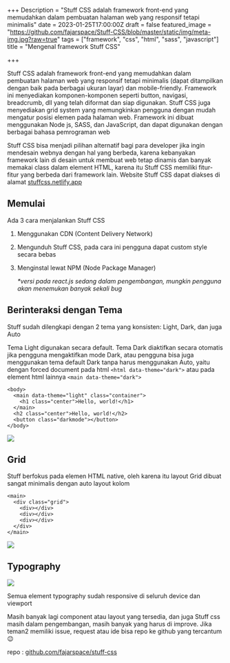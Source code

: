 +++
Description = "Stuff CSS adalah framework front-end yang memudahkan dalam pembuatan halaman web yang responsif tetapi minimalis"
date = 2023-01-25T17:00:00Z
draft = false
featured_image = "https://github.com/fajarspace/Stuff-CSS/blob/master/static/img/meta-img.jpg?raw=true"
tags = ["framework", "css", "html", "sass", "javascript"]
title = "Mengenal framework Stuff CSS"

+++

Stuff CSS adalah framework front-end yang memudahkan dalam pembuatan halaman web yang responsif tetapi minimalis (dapat ditampilkan dengan baik pada berbagai ukuran layar) dan mobile-friendly. Framework ini menyediakan komponen-komponen seperti button, navigasi, breadcrumb, dll yang telah diformat dan siap digunakan. Stuff CSS juga menyediakan grid system yang memungkinkan pengguna dengan mudah mengatur posisi elemen pada halaman web. Framework ini dibuat menggunakan Node js, SASS, dan JavaScript, dan dapat digunakan dengan berbagai bahasa pemrograman web

Stuff CSS bisa menjadi pilihan alternatif bagi para developer jika ingin mendesain webnya dengan hal yang berbeda, karena kebanyakan framework lain di desain untuk membuat web tetap dinamis dan banyak memakai class dalam element HTML, karena itu Stuff CSS memiliki fitur-fitur yang berbeda dari framework lain. Website Stuff CSS dapat diakses di alamat [stuffcss.netlify.app](https://stuffcss.netlify.app)

## Memulai

Ada 3 cara menjalankan Stuff CSS

1. Menggunakan CDN (Content Delivery Network)
2. Mengunduh Stuff CSS, pada cara ini pengguna dapat custom style secara bebas
3. Menginstal lewat NPM (Node Package Manager)

   _*versi pada react.js sedang dalam pengembangan, mungkin pengguna akan menemukan banyak sekali bug_

## Berinteraksi dengan Tema

Stuff sudah dilengkapi dengan 2 tema yang konsisten: Light, Dark, dan juga Auto

Tema Light digunakan secara default. Tema Dark diaktifkan secara otomatis jika pengguna mengaktifkan mode Dark, atau pengguna bisa juga menggunakan tema default Dark tanpa harus menggunakan Auto, yaitu dengan forced document pada html ``<html data-theme="dark">`` atau pada element html lainnya ``<main data-theme="dark">``

```
<body>
  <main data-theme="light" class="container">
    <h1 class="center">Hello, world!</h1>
  </main>
  <h2 class="center">Hello, world!</h2>
  <button class="darkmode"></button>
</body>

```
![](/tech/themes.gif)

## Grid

Stuff berfokus pada elemen HTML native, oleh karena itu layout Grid dibuat sangat minimalis dengan auto layout kolom

```
<main>
  <div class="grid">
    <div></div>
    <div></div>
    <div></div>
  </div>
</main>
```
![](/tech/grid.gif)

## Typography
![](/tech/typo.png)

Semua element typography sudah responsive di seluruh device dan viewport


Masih banyak lagi component atau layout yang tersedia, dan juga Stuff css masih dalam pengembangan, masih banyak yang harus di improve. Jika teman2 memiliki issue, request atau ide bisa repo ke github yang tercantum 😉

repo : [github.com/fajarspace/stuff-css](https://github.com/fajarspace/stuff-css)
